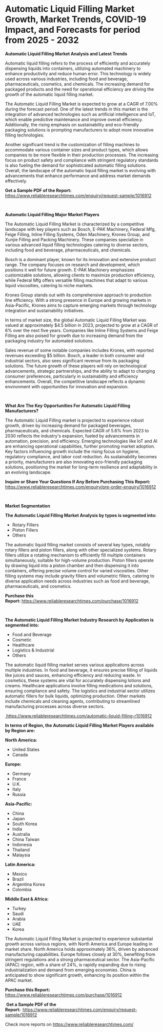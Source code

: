 <p><h1>Automatic Liquid Filling Market Growth, Market Trends, COVID-19 Impact, and Forecasts for period from 2025 - 2032</h1></p><p><strong>Automatic Liquid Filling Market Analysis and Latest Trends</strong></p>
<p><p>Automatic liquid filling refers to the process of efficiently and accurately dispensing liquids into containers, utilizing automated machinery to enhance productivity and reduce human error. This technology is widely used across various industries, including food and beverage, pharmaceuticals, cosmetics, and chemicals. The increasing demand for packaged products and the need for operational efficiency are driving the growth of the automatic liquid filling market.</p><p>The Automatic Liquid Filling Market is expected to grow at a CAGR of 7.00% during the forecast period. One of the latest trends in this market is the integration of advanced technologies such as artificial intelligence and IoT, which enable predictive maintenance and improve overall efficiency. Additionally, the rising emphasis on sustainability and eco-friendly packaging solutions is prompting manufacturers to adopt more innovative filling technologies.</p><p>Another significant trend is the customization of filling machines to accommodate various container sizes and product types, which allows companies to be more flexible in their production processes. The increasing focus on product safety and compliance with stringent regulatory standards is also fueling the demand for sophisticated automatic filling solutions. Overall, the landscape of the automatic liquid filling market is evolving with advancements that enhance performance and address market demands effectively.</p></p>
<p><strong>Get a Sample PDF of the Report:&nbsp;</strong> <a href="https://www.reliableresearchtimes.com/enquiry/request-sample/1016912?utm_campaign=2646&utm_medium=2&utm_source=Github&utm_content=ia&utm_term=08042025&utm_id=automatic-liquid-filling">https://www.reliableresearchtimes.com/enquiry/request-sample/1016912</a></p>
<p>&nbsp;</p>
<p><strong>Automatic Liquid Filling Major Market Players</strong></p>
<p><p>The Automatic Liquid Filling Market is characterized by a competitive landscape with key players such as Bosch, E-PAK Machinery, Federal Mfg, Feige Filling, Inline Filling Systems, Oden Machinery, Krones Group, and Xunjie Filling and Packing Machinery. These companies specialize in various advanced liquid filling technologies catering to diverse sectors, including food and beverage, pharmaceuticals, and chemicals.</p><p>Bosch is a dominant player, known for its innovation and extensive product range. The company focuses on research and development, which positions it well for future growth. E-PAK Machinery emphasizes customizable solutions, allowing clients to maximize production efficiency, while Federal Mfg offers versatile filling machines that adapt to various liquid viscosities, catering to niche markets.</p><p>Krones Group stands out with its comprehensive approach to production line efficiency. With a strong presence in Europe and growing markets in Asia-Pacific, Krones aims to capture emerging markets through technology integration and sustainability initiatives.</p><p>In terms of market size, the global Automatic Liquid Filling Market was valued at approximately $4.5 billion in 2023, projected to grow at a CAGR of 6% over the next five years. Companies like Inline Filling Systems and Feige Filling are also poised for growth due to increasing demand from the packaging industry for automated solutions.</p><p>Sales revenue of some notable companies includes Krones, with reported revenues exceeding $5 billion. Bosch, a leader in both consumer and industrial sectors, also sees significant revenue from its packaging solutions. The future growth of these players will rely on technological advancements, strategic partnerships, and the ability to adapt to changing consumer preferences, particularly in sustainability and efficiency enhancements. Overall, the competitive landscape reflects a dynamic environment with opportunities for innovation and expansion.</p></p>
<p>&nbsp;</p>
<p><strong>What Are The Key Opportunities For Automatic Liquid Filling Manufacturers?</strong></p>
<p><p>The Automatic Liquid Filling market is projected to experience robust growth, driven by increasing demand for packaged beverages, pharmaceuticals, and chemicals. Expected CAGR of 5.6% from 2023 to 2030 reflects the industry's expansion, fueled by advancements in automation, precision, and efficiency. Emerging technologies like IoT and AI are enhancing operational capabilities, further promoting market adoption. Key factors influencing growth include the rising focus on hygiene, regulatory compliance, and labor cost reduction. As sustainability becomes a priority, manufacturers are also innovating eco-friendly packaging solutions, positioning the market for long-term resilience and adaptability in an evolving landscape.</p></p>
<p><strong>Inquire or Share Your Questions If Any Before Purchasing This Report:</strong> <a href="https://www.reliableresearchtimes.com/enquiry/pre-order-enquiry/1016912?utm_campaign=2646&utm_medium=2&utm_source=Github&utm_content=ia&utm_term=08042025&utm_id=automatic-liquid-filling">https://www.reliableresearchtimes.com/enquiry/pre-order-enquiry/1016912</a></p>
<p>&nbsp;</p>
<p><strong>Market Segmentation</strong></p>
<p><strong>The Automatic Liquid Filling Market Analysis by types is segmented into:</strong></p>
<p><ul><li>Rotary Fillers</li><li>Piston Fillers</li><li>Others</li></ul></p>
<p><p>The automatic liquid filling market consists of several key types, notably rotary fillers and piston fillers, along with other specialized systems. Rotary fillers utilize a rotating mechanism to efficiently fill multiple containers simultaneously, suitable for high-volume production. Piston fillers operate by drawing liquid into a piston chamber and then dispensing it into containers, offering precise volume control for varied viscosities. Other filling systems may include gravity fillers and volumetric fillers, catering to diverse application needs across industries such as food and beverage, pharmaceuticals, and cosmetics.</p></p>
<p><strong>Purchase this Report:&nbsp;</strong><a href="https://www.reliableresearchtimes.com/purchase/1016912?utm_campaign=2646&utm_medium=2&utm_source=Github&utm_content=ia&utm_term=08042025&utm_id=automatic-liquid-filling">https://www.reliableresearchtimes.com/purchase/1016912</a></p>
<p>&nbsp;</p>
<p><strong>The Automatic Liquid Filling Market Industry Research by Application is segmented into:</strong></p>
<p><ul><li>Food and Beverage</li><li>Cosmetic</li><li>Healthcare</li><li>Logistics & Industrial</li><li>Others</li></ul></p>
<p><p>The automatic liquid filling market serves various applications across multiple industries. In food and beverage, it ensures precise filling of liquids like juices and sauces, enhancing efficiency and reducing waste. In cosmetics, these systems are vital for accurately dispensing lotions and creams. Healthcare applications involve filling medications and solutions, ensuring compliance and safety. The logistics and industrial sector utilizes automatic fillers for bulk liquids, optimizing production. Other markets include chemicals and cleaning agents, contributing to streamlined manufacturing processes across diverse sectors.</p></p>
<p><a href="https://www.reliableresearchtimes.com/automatic-liquid-filling-r1016912?utm_campaign=2646&utm_medium=2&utm_source=Github&utm_content=ia&utm_term=08042025&utm_id=automatic-liquid-filling">&nbsp;https://www.reliableresearchtimes.com/automatic-liquid-filling-r1016912</a></p>
<p><strong>In terms of Region, the Automatic Liquid Filling Market Players available by Region are:</strong></p>
<p>
    <p> <strong> North America: </strong>
        <ul>
            <li>United States</li>
            <li>Canada</li>
        </ul>
        </p> 
    <p> <strong> Europe: </strong>
        <ul>
            <li>Germany</li>
            <li>France</li>
            <li>U.K.</li>
            <li>Italy</li>
            <li>Russia</li>
        </ul>
        </p> 
    <p> <strong> Asia-Pacific: </strong>
        <ul>
            <li>China</li>
            <li>Japan</li>
            <li>South Korea</li>
            <li>India</li>
            <li>Australia</li>
            <li>China Taiwan</li>
            <li>Indonesia</li>
            <li>Thailand</li>
            <li>Malaysia</li>
        </ul>
        </p> 
    <p> <strong> Latin America: </strong>
        <ul>
            <li>Mexico</li>
            <li>Brazil</li>
            <li>Argentina Korea</li>
            <li>Colombia</li>
        </ul>
        </p> 
    <p> <strong> Middle East & Africa: </strong>
        <ul>
            <li>Turkey</li>
            <li>Saudi</li>
            <li>Arabia</li>
            <li>UAE</li>
            <li>Korea</li>
        </ul>
    </p>
    </p>
<p><p>The Automatic Liquid Filling Market is projected to experience substantial growth across various regions, with North America and Europe leading in market share. North America holds approximately 36%, driven by advanced manufacturing capabilities. Europe follows closely at 30%, benefiting from stringent regulations and a strong pharmaceutical sector. The Asia-Pacific (APAC) region, with a share of 24%, is rapidly expanding due to rising industrialization and demand from emerging economies. China is anticipated to show significant growth, enhancing its position within the APAC market.</p></p>
<p><strong>Purchase this Report: </strong><a href="https://www.reliableresearchtimes.com/purchase/1016912?utm_campaign=2646&utm_medium=2&utm_source=Github&utm_content=ia&utm_term=08042025&utm_id=automatic-liquid-filling">https://www.reliableresearchtimes.com/purchase/1016912</a></p>
<p>&nbsp;<strong>Get a Sample PDF of the Report:&nbsp;&nbsp;</strong><a href="https://www.reliableresearchtimes.com/enquiry/request-sample/1016912?utm_campaign=2646&utm_medium=2&utm_source=Github&utm_content=ia&utm_term=08042025&utm_id=automatic-liquid-filling">https://www.reliableresearchtimes.com/enquiry/request-sample/1016912</a></p>
<p><strong></strong></p>
<p>Check more reports on <a href="https://www.reliableresearchtimes.com/?utm_campaign=2646&utm_medium=2&utm_source=Github&utm_content=ia&utm_term=08042025&utm_id=automatic-liquid-filling">https://www.reliableresearchtimes.com/</a></p>
